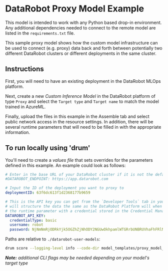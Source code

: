 # DataRobot Proxy Model Example

This model is intended to work with any Python based drop-in environment. Any additional
dependencies needed to connect to the remote model are listed in the `requirements.txt`
file.

This sample proxy model shows how the custom model infrastructure can be used to connect (e.g. proxy) data back and forth between potentially two different
DataRobot clusters or different deployments in the same cluster.

## Instructions

First, you will need to have an existing deployment in the DataRobot MLOps platform.

Next, create a new _Custom Inference Model_ in the DataRobot platform of type `Proxy` and select
the `Target type` and `Target name` to match the model trained in AzureML.

Finally, upload the files in this example in the Assemble tab and select public network access in the
resource settings. In addition, there will be several runtime parameters that will need to be
filled in with the appropriate information.

## To run locally using 'drum'

You'll need to create a _values file_ that sets overrides for the parameters defined in this
example. An example could look as follows:

```yaml
# Enter in the base URL of your DataRobot cluster if it is not the default
#DATAROBOT_ENDPOINT: https://app.datarobot.com

# Input the ID of the deployment you want to proxy to
deploymentID: 63f6dc613f1d2368177b9659

# This is the API key you can get from the `Developer Tools` tab in your user profile. We
# will structure the data the same as the DataRobot Platform will when you associate
# the runtime parameter with a credential stored in the Credential Manager.
DATAROBOT_API_KEY:
  credentialType: basic
  username: robot
  password: NjNmNmRjODRkYjk5OGZhZjNhODY2NGUwOkhpamlWTGRrbUNBRUVhaFhFRlNQb1dhU3FxQ0U3a3pKMGR0S3h6
```

Paths are relative to `./datarobot-user-models`:

```sh
drum score --logging-level info --code-dir model_templates/proxy_model_datarobot --target-type <target_type> --input <path_to_inference_dataset> --runtime-params-file <path_to_values_file>
```

_**Note:** additional CLI flags may be needed depending on your model's target type_
